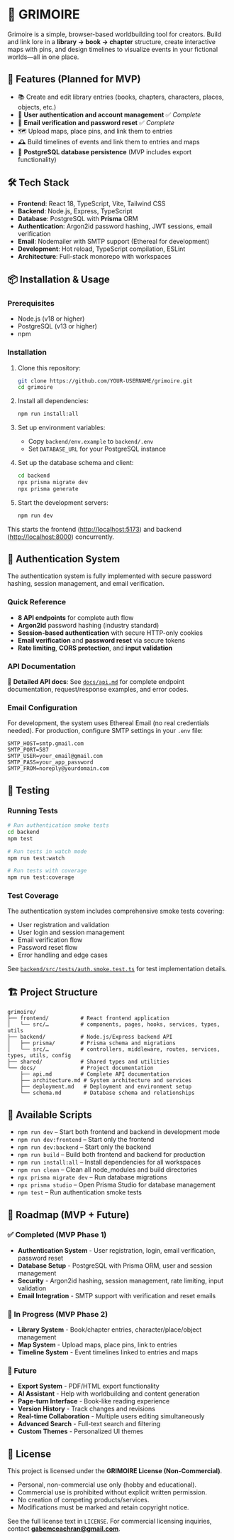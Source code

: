 # 🌙 GRIMOIRE

Grimoire is a simple, browser-based worldbuilding tool for creators. Build and link lore in a **library → book → chapter** structure, create interactive maps with pins, and design timelines to visualize events in your fictional worlds—all in one place.

## 🚀 Features (Planned for MVP)

* 📚 Create and edit library entries (books, chapters, characters, places, objects, etc.)
* 🔑 **User authentication and account management** ✅ *Complete*
* 📧 **Email verification and password reset** ✅ *Complete*
* 🗺️ Upload maps, place pins, and link them to entries
* 🕰️ Build timelines of events and link them to entries and maps
* 💾 **PostgreSQL database persistence** (MVP includes export functionality)

## 🛠️ Tech Stack

* **Frontend**: React 18, TypeScript, Vite, Tailwind CSS
* **Backend**: Node.js, Express, TypeScript
* **Database**: PostgreSQL with **Prisma** ORM
* **Authentication**: Argon2id password hashing, JWT sessions, email verification
* **Email**: Nodemailer with SMTP support (Ethereal for development)
* **Development**: Hot reload, TypeScript compilation, ESLint
* **Architecture**: Full-stack monorepo with workspaces

## 📦 Installation & Usage

### Prerequisites

* Node.js (v18 or higher)
* PostgreSQL (v13 or higher)
* npm

### Installation

1. Clone this repository:

   ```bash
   git clone https://github.com/YOUR-USERNAME/grimoire.git
   cd grimoire
   ```
2. Install all dependencies:

   ```bash
   npm run install:all
   ```
3. Set up environment variables:

   * Copy `backend/env.example` to `backend/.env`
   * Set `DATABASE_URL` for your PostgreSQL instance
4. Set up the database schema and client:

   ```bash
   cd backend
   npx prisma migrate dev
   npx prisma generate
   ```
5. Start the development servers:

   ```bash
   npm run dev
   ```

This starts the frontend ([http://localhost:5173](http://localhost:5173)) and backend ([http://localhost:8000](http://localhost:8000)) concurrently.

## 🔐 Authentication System

The authentication system is fully implemented with secure password hashing, session management, and email verification.

### Quick Reference
* **8 API endpoints** for complete auth flow
* **Argon2id** password hashing (industry standard)
* **Session-based authentication** with secure HTTP-only cookies
* **Email verification** and **password reset** via secure tokens
* **Rate limiting**, **CORS protection**, and **input validation**

### API Documentation
📖 **Detailed API docs**: See [`docs/api.md`](docs/api.md) for complete endpoint documentation, request/response examples, and error codes.

### Email Configuration
For development, the system uses Ethereal Email (no real credentials needed). For production, configure SMTP settings in your `.env` file:

```env
SMTP_HOST=smtp.gmail.com
SMTP_PORT=587
SMTP_USER=your_email@gmail.com
SMTP_PASS=your_app_password
SMTP_FROM=noreply@yourdomain.com
```

## 🧪 Testing

### Running Tests

```bash
# Run authentication smoke tests
cd backend
npm test

# Run tests in watch mode
npm run test:watch

# Run tests with coverage
npm run test:coverage
```

### Test Coverage

The authentication system includes comprehensive smoke tests covering:
- User registration and validation
- User login and session management
- Email verification flow
- Password reset flow
- Error handling and edge cases

See [`backend/src/tests/auth.smoke.test.ts`](backend/src/tests/auth.smoke.test.ts) for test implementation details.

## 🏗️ Project Structure

```
grimoire/
├── frontend/          # React frontend application
│   └── src/…          # components, pages, hooks, services, types, utils
├── backend/           # Node.js/Express backend API
│   ├── prisma/        # Prisma schema and migrations
│   └── src/…          # controllers, middleware, routes, services, types, utils, config
├── shared/            # Shared types and utilities
└── docs/              # Project documentation
    ├── api.md         # Complete API documentation
    ├── architecture.md # System architecture and services
    ├── deployment.md   # Deployment and environment setup
    └── schema.md       # Database schema and relationships
```

## 🚀 Available Scripts

* `npm run dev` – Start both frontend and backend in development mode
* `npm run dev:frontend` – Start only the frontend
* `npm run dev:backend` – Start only the backend
* `npm run build` – Build both frontend and backend for production
* `npm run install:all` – Install dependencies for all workspaces
* `npm run clean` – Clean all node\_modules and build directories
* `npx prisma migrate dev` – Run database migrations
* `npx prisma studio` – Open Prisma Studio for database management
* `npm test` – Run authentication smoke tests

## 🌱 Roadmap (MVP + Future)

### ✅ Completed (MVP Phase 1)
* **Authentication System** - User registration, login, email verification, password reset
* **Database Setup** - PostgreSQL with Prisma ORM, user and session management
* **Security** - Argon2id hashing, session management, rate limiting, input validation
* **Email Integration** - SMTP support with verification and reset emails

### 🚧 In Progress (MVP Phase 2)
* **Library System** - Book/chapter entries, character/place/object management
* **Map System** - Upload maps, place pins, link to entries
* **Timeline System** - Event timelines linked to entries and maps

### 🔮 Future
* **Export System** - PDF/HTML export functionality
* **AI Assistant** - Help with worldbuilding and content generation
* **Page-turn Interface** - Book-like reading experience
* **Version History** - Track changes and revisions
* **Real-time Collaboration** - Multiple users editing simultaneously
* **Advanced Search** - Full-text search and filtering
* **Custom Themes** - Personalized UI themes

## 🌌 License

This project is licensed under the **GRIMOIRE License (Non-Commercial)**.

* Personal, non-commercial use only (hobby and educational).
* Commercial use is prohibited without explicit written permission.
* No creation of competing products/services.
* Modifications must be marked and retain copyright notice.

See the full license text in `LICENSE`. For commercial licensing inquiries, contact **[gabemceachran@gmail.com](mailto:gabemceachran@gmail.com)**.
